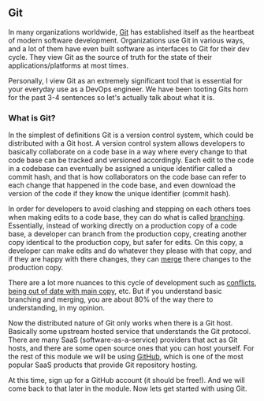 ## Git

In many organizations worldwide, [Git](https://git-scm.com/) has established itself as the heartbeat of modern software development. Organizations use Git in various ways, and a lot of them have even built software as interfaces to Git for their dev cycle. They view Git as the source of truth for the state of their applications/platforms at most times.

Personally, I view Git as an extremely significant tool that is essential for your everyday use as a DevOps engineer. We have been tooting Gits horn for the past 3-4 sentences so let's actually talk about what it is.

### What is Git?

In the simplest of definitions Git is a version control system, which could be distributed with a Git host. A version control system allows developers to basically collaborate on a code base in a way where every change to that code base can be tracked and versioned accordingly. Each edit to the code in a codebase can eventually be assigned a unique identifier called a commit hash, and that is how collaborators on the code base can refer to each change that happened in the code base, and even download the version of the code if they know the unique identifier (commit hash).

In order for developers to avoid clashing and stepping on each others toes when making edits to a code base, they can do what is called [branching](https://git-scm.com/book/en/v2/Git-Branching-Branches-in-a-Nutshell). Essentially, instead of working directly on a production copy of a code base, a developer can branch from the production copy, creating another copy identical to the production copy, but safer for edits. On this copy, a developer can make edits and do whatever they please with that copy, and if they are happy with there changes, they can [merge](https://git-scm.com/book/en/v2/Git-Branching-Basic-Branching-and-Merging) there changes to the production copy.

There are a lot more nuances to this cycle of development such as [conflicts](https://www.atlassian.com/git/tutorials/using-branches/merge-conflicts), [being out of date with main copy](https://github.blog/changelog/2022-02-03-more-ways-to-keep-your-pull-request-branch-up-to-date/), etc. But if you understand basic branching and merging, you are about 80% of the way there to understanding, in my opinion. 

Now the distributed nature of Git only works when there is a Git host. Basically some upstream hosted service that understands the Git protocol. There are many SaaS (software-as-a-service) providers that act as Git hosts, and there are some open source ones that you can host yourself. For the rest of this module we will be using [GitHub](https://github.com/), which is one of the most popular SaaS products that provide Git repository hosting.

At this time, sign up for a GitHub account (it should be free!). And we will come back to that later in the module. Now lets get started with using Git.